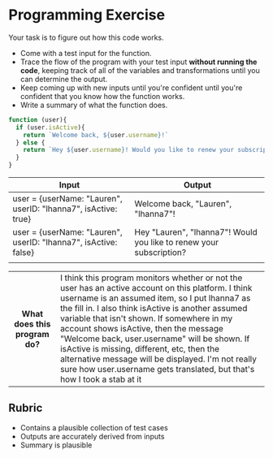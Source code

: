 # Programming Exercise

Your task is to figure out how this code works.

* Come with a test input for the function.
* Trace the flow of the program with your test input **without running the code**, keeping track of all of the variables and transformations until you can determine the output.
* Keep coming up with new inputs until you're confident until you're confident that you know how the function works.
* Write a summary of what the function does.

```js
function (user){
  if (user.isActive){
    return `Welcome back, ${user.username}!`
  } else {
    return `Hey ${user.username}! Would you like to renew your subscription?`
  }
}
```

| Input | Output |
| ----- | ------ |
|  user = {userName: "Lauren", userID: "lhanna7", isActive: true}   |  Welcome back, "Lauren", "lhanna7"!      | 
|  user = {userName: "Lauren", userID: "lhanna7", isActive: false}     |    Hey "Lauren", "lhanna7"! Would you like to renew your subscription?    | 
|       |        | 

<table>
  <tr>
    <th>What does this program do?</th>
    <td>I think this program monitors whether or not the user has an active account on this platform. I think username is an assumed item, so I put lhanna7 as the fill in. I also think isActive is another assumed variable that isn't shown. If somewhere in my account shows isActive, then the message "Welcome back, user.username" will be shown. If isActive is missing, different, etc, then the alternative message will be displayed. I'm not really sure how user.username gets translated, but that's how I took a stab at it </td>
  </tr>
</table>

## Rubric

* Contains a plausible collection of test cases
* Outputs are accurately derived from inputs
* Summary is plausible
